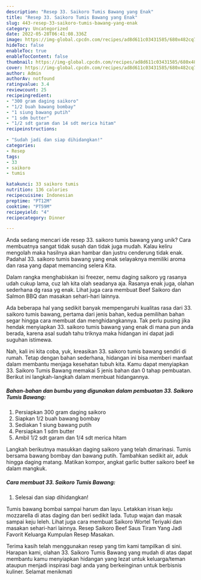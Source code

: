 ```yaml
---
description: "Resep 33. Saikoro Tumis Bawang yang Enak"
title: "Resep 33. Saikoro Tumis Bawang yang Enak"
slug: 443-resep-33-saikoro-tumis-bawang-yang-enak
category: Uncategorized
date: 2022-05-28T06:41:08.336Z
image: https://img-global.cpcdn.com/recipes/ad8d611c03431585/680x482cq70/33-saikoro-tumis-bawang-foto-resep-utama.jpg
hideToc: false
enableToc: true
enableTocContent: false
thumbnail: https://img-global.cpcdn.com/recipes/ad8d611c03431585/680x482cq70/33-saikoro-tumis-bawang-foto-resep-utama.jpg
cover: https://img-global.cpcdn.com/recipes/ad8d611c03431585/680x482cq70/33-saikoro-tumis-bawang-foto-resep-utama.jpg
author: Admin
authorAv: notfound
ratingvalue: 3.4
reviewcount: 25
recipeingredient:
- "300 gram daging saikoro"
- "1/2 buah bawang bombay"
- "1 siung bawang putih"
- "1 sdm butter"
- "1/2 sdt garam dan 14 sdt merica hitam"
recipeinstructions:

- "Sudah jadi dan siap dihidangkan!"
categories:
- Resep
tags:
- 33
- saikoro
- tumis

katakunci: 33 saikoro tumis 
nutrition: 136 calories
recipecuisine: Indonesian
preptime: "PT12M"
cooktime: "PT59M"
recipeyield: "4"
recipecategory: Dinner

---
```





Anda sedang mencari ide resep 33. saikoro tumis bawang yang unik? Cara membuatnya sangat tidak susah dan tidak juga mudah. Kalau keliru mengolah maka hasilnya akan hambar dan justru cenderung tidak enak. Padahal 33. saikoro tumis bawang yang enak selayaknya memiliki aroma dan rasa yang dapat memancing selera Kita.





Dalam rangka menghabiskan isi freezer, nemu daging saikoro yg rasanya udah cukup lama, cuz lah kita olah seadanya aja. Rasanya enak juga, olahan sederhana dg rasa yg enak. Lihat juga cara membuat Beef Saikoro dan Salmon BBQ dan masakan sehari-hari lainnya.

Ada beberapa hal yang sedikit banyak mempengaruhi kualitas rasa dari 33. saikoro tumis bawang, pertama dari jenis bahan, kedua pemilihan bahan segar hingga cara membuat dan menghidangkannya. Tak perlu pusing jika hendak menyiapkan 33. saikoro tumis bawang yang enak di mana pun anda berada, karena asal sudah tahu triknya maka hidangan ini dapat jadi suguhan istimewa.






Nah, kali ini kita coba, yuk, kreasikan 33. saikoro tumis bawang sendiri di rumah. Tetap dengan bahan sederhana, hidangan ini bisa memberi manfaat dalam membantu menjaga kesehatan tubuh kita. Kamu dapat menyiapkan 33. Saikoro Tumis Bawang memakai 5 jenis bahan dan 0 tahap pembuatan. Berikut ini langkah-langkah dalam membuat hidangannya.

<!--inarticleads1-->

##### Bahan-bahan dan bumbu yang digunakan dalam pembuatan 33. Saikoro Tumis Bawang:

1. Persiapkan 300 gram daging saikoro
1. Siapkan 1/2 buah bawang bombay
1. Sediakan 1 siung bawang putih
1. Persiapkan 1 sdm butter
1. Ambil 1/2 sdt garam dan 1/4 sdt merica hitam


Langkah berikutnya masukkan daging saikoro yang telah dimarinasi. Tumis bersama bawang bombay dan bawang putih. Tambahkan sedikit air, aduk hingga daging matang. Matikan kompor, angkat garlic butter saikoro beef ke dalam mangkuk. 

<!--inarticleads2-->

##### Cara membuat 33. Saikoro Tumis Bawang:


1. Selesai dan siap dihidangkan!

Tumis bawang bombai sampai harum dan layu. Letakkan irisan keju mozzarella di atas daging dan beri sedikit lada. Tutup wajan dan masak sampai keju leleh. Lihat juga cara membuat Saikoro Wortel Teriyaki dan masakan sehari-hari lainnya. Resep Saikoro Beef Saus Tiram Yang Jadi Favorit Keluarga Kumpulan Resep Masakan. 

Terima kasih telah menggunakan resep yang tim kami tampilkan di sini. Harapan kami, olahan 33. Saikoro Tumis Bawang yang mudah di atas dapat membantu kamu menyiapkan hidangan yang lezat untuk keluarga/teman ataupun menjadi inspirasi bagi anda yang berkeinginan untuk berbisnis kuliner. Selamat menikmati
